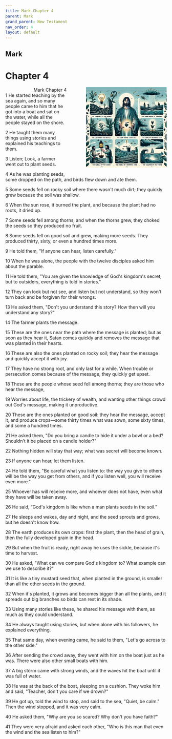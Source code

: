 ```yaml
---
title: Mark Chapter 4
parent: Mark
grand_parent: New Testament
nav_order: 4
layout: default
---
```


## Mark

# Chapter 4

<div style="clear: both; text-align: right;">
    <div style="max-width: 50%; height: auto; float: right; margin: 0 0 10px 10px; padding-left: 10%;">
        <img src="/assets/Image/Mark/500/4.jpg" alt="Mark Chapter 4" class="chapter-image">
    </div>
    <figcaption style="font-size: 14px; text-align: right;">Mark Chapter 4</figcaption>
</div>
1 He started teaching by the sea again, and so many people came to him that he got into a boat and sat on the water, while all the people stayed on the shore.

2 He taught them many things using stories and explained his teachings to them.

3 Listen; Look, a farmer went out to plant seeds.

4 As he was planting seeds, some dropped on the path, and birds flew down and ate them.

5 Some seeds fell on rocky soil where there wasn't much dirt; they quickly grew because the soil was shallow.

6 When the sun rose, it burned the plant, and because the plant had no roots, it dried up.

7 Some seeds fell among thorns, and when the thorns grew, they choked the seeds so they produced no fruit.

8 Some seeds fell on good soil and grew, making more seeds. They produced thirty, sixty, or even a hundred times more.

9 He told them, "If anyone can hear, listen carefully."

10 When he was alone, the people with the twelve disciples asked him about the parable.

11 He told them, "You are given the knowledge of God's kingdom's secret, but to outsiders, everything is told in stories."

12 They can look but not see, and listen but not understand, so they won't turn back and be forgiven for their wrongs.

13 He asked them, "Don't you understand this story? How then will you understand any story?"

14 The farmer plants the message.

15 These are the ones near the path where the message is planted; but as soon as they hear it, Satan comes quickly and removes the message that was planted in their hearts.

16 These are also the ones planted on rocky soil; they hear the message and quickly accept it with joy.

17 They have no strong root, and only last for a while. When trouble or persecution comes because of the message, they quickly get upset.

18 These are the people whose seed fell among thorns; they are those who hear the message,

19 Worries about life, the trickery of wealth, and wanting other things crowd out God's message, making it unproductive.

20 These are the ones planted on good soil: they hear the message, accept it, and produce crops—some thirty times what was sown, some sixty times, and some a hundred times.

21 He asked them, "Do you bring a candle to hide it under a bowl or a bed? Shouldn't it be placed on a candle holder?"

22 Nothing hidden will stay that way; what was secret will become known.

23 If anyone can hear, let them listen.

24 He told them, "Be careful what you listen to: the way you give to others will be the way you get from others, and if you listen well, you will receive even more."

25 Whoever has will receive more, and whoever does not have, even what they have will be taken away.

26 He said, “God's kingdom is like when a man plants seeds in the soil.”

27 He sleeps and wakes, day and night, and the seed sprouts and grows, but he doesn't know how.

28 The earth produces its own crops: first the plant, then the head of grain, then the fully developed grain in the head.

29 But when the fruit is ready, right away he uses the sickle, because it's time to harvest.

30 He asked, "What can we compare God's kingdom to? What example can we use to describe it?"

31 It is like a tiny mustard seed that, when planted in the ground, is smaller than all the other seeds in the ground.

32 When it's planted, it grows and becomes bigger than all the plants, and it spreads out big branches so birds can rest in its shade.

33 Using many stories like these, he shared his message with them, as much as they could understand.

34 He always taught using stories, but when alone with his followers, he explained everything.

35 That same day, when evening came, he said to them, "Let's go across to the other side."

36 After sending the crowd away, they went with him on the boat just as he was. There were also other small boats with him.

37 A big storm came with strong winds, and the waves hit the boat until it was full of water.

38 He was at the back of the boat, sleeping on a cushion. They woke him and said, "Teacher, don't you care if we drown?"

39 He got up, told the wind to stop, and said to the sea, "Quiet, be calm." Then the wind stopped, and it was very calm.

40 He asked them, "Why are you so scared? Why don't you have faith?"

41 They were very afraid and asked each other, "Who is this man that even the wind and the sea listen to him?"


